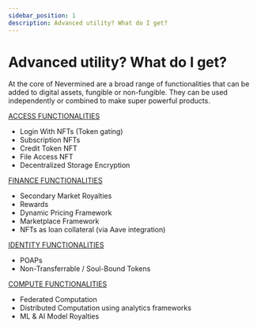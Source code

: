 ```yaml
---
sidebar_position: 1
description: Advanced utility? What do I get?
---
```


# Advanced utility? What do I get?

At the core of Nevermined are a broad range of functionalities that can be added to digital assets, fungible or non-fungible. They can be used independently or combined to make super powerful products.

[ACCESS FUNCTIONALITIES](./access-functionalities)

- Login With NFTs (Token gating)
- Subscription NFTs
- Credit Token NFT
- File Access NFT
- Decentralized Storage Encryption

[FINANCE FUNCTIONALITIES](./finance-functionalities)

- Secondary Market Royalties
- Rewards
- Dynamic Pricing Framework
- Marketplace Framework
- NFTs as loan collateral (via Aave integration)

[IDENTITY FUNCTIONALITIES](./identity-funcitonalities)

- POAPs
- Non-Transferrable / Soul-Bound Tokens

[COMPUTE FUNCTIONALITIES](./compute-functionalities)

- Federated Computation
- Distributed Computation using analytics frameworks
- ML & AI Model Royalties
